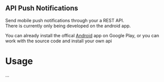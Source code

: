 ## API Push Notifications
Send mobile push notifications through your a REST API.<br>
There is currently only being developed on the android app.<br>


You can already install the offical [Android](https://play.google.com/store/apps/details?id=com.viktorholk.apipushnotifications) app on Google Play, or you can work with the source code and install your own api


# Usage
...
